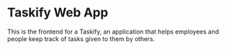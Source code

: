 # Taskify Web App

This is the frontend for a Taskify, an application that helps employees and people keep track of tasks given to them by others.
